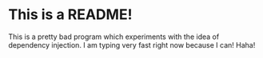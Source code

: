 # This is a README!

This is a pretty bad program which experiments with the idea of dependency injection. 
I am typing very fast right now because I can! Haha!